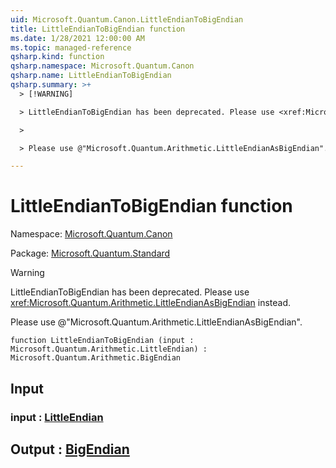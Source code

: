 ```yaml
---
uid: Microsoft.Quantum.Canon.LittleEndianToBigEndian
title: LittleEndianToBigEndian function
ms.date: 1/28/2021 12:00:00 AM
ms.topic: managed-reference
qsharp.kind: function
qsharp.namespace: Microsoft.Quantum.Canon
qsharp.name: LittleEndianToBigEndian
qsharp.summary: >+
  > [!WARNING]

  > LittleEndianToBigEndian has been deprecated. Please use <xref:Microsoft.Quantum.Arithmetic.LittleEndianAsBigEndian> instead.

  >

  > Please use @"Microsoft.Quantum.Arithmetic.LittleEndianAsBigEndian".

---
```


# LittleEndianToBigEndian function

Namespace: [Microsoft.Quantum.Canon](xref:Microsoft.Quantum.Canon)

Package: [Microsoft.Quantum.Standard](https://nuget.org/packages/Microsoft.Quantum.Standard)


> [!WARNING]
> LittleEndianToBigEndian has been deprecated. Please use <xref:Microsoft.Quantum.Arithmetic.LittleEndianAsBigEndian> instead.
>
> Please use @"Microsoft.Quantum.Arithmetic.LittleEndianAsBigEndian".



```qsharp
function LittleEndianToBigEndian (input : Microsoft.Quantum.Arithmetic.LittleEndian) : Microsoft.Quantum.Arithmetic.BigEndian
```


## Input

### input : [LittleEndian](xref:Microsoft.Quantum.Arithmetic.LittleEndian)





## Output : [BigEndian](xref:Microsoft.Quantum.Arithmetic.BigEndian)

